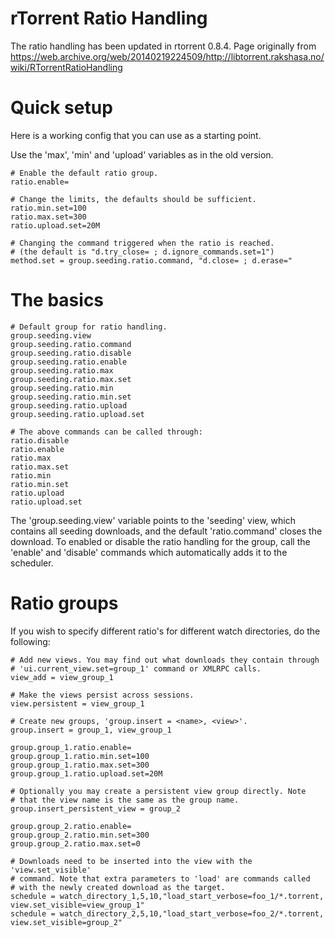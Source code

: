 # rTorrent Ratio Handling

The ratio handling has been updated in rtorrent 0.8.4. Page originally from https://web.archive.org/web/20140219224509/http://libtorrent.rakshasa.no/wiki/RTorrentRatioHandling

# Quick setup

Here is a working config that you can use as a starting point.

Use the 'max', 'min' and 'upload' variables as in the old version.

```
# Enable the default ratio group.
ratio.enable=

# Change the limits, the defaults should be sufficient.
ratio.min.set=100
ratio.max.set=300
ratio.upload.set=20M

# Changing the command triggered when the ratio is reached.
# (the default is "d.try_close= ; d.ignore_commands.set=1")
method.set = group.seeding.ratio.command, "d.close= ; d.erase="
```

# The basics

```
# Default group for ratio handling.
group.seeding.view
group.seeding.ratio.command
group.seeding.ratio.disable
group.seeding.ratio.enable
group.seeding.ratio.max
group.seeding.ratio.max.set
group.seeding.ratio.min
group.seeding.ratio.min.set
group.seeding.ratio.upload
group.seeding.ratio.upload.set

# The above commands can be called through:
ratio.disable
ratio.enable
ratio.max
ratio.max.set
ratio.min
ratio.min.set
ratio.upload
ratio.upload.set
```

The 'group.seeding.view' variable points to the 'seeding' view, which contains all seeding downloads, and the default 'ratio.command' closes the download. To enabled or disable the ratio handling for the group, call the 'enable' and 'disable' commands which automatically adds it to the scheduler.

# Ratio groups

If you wish to specify different ratio's for different watch directories, do the following:

```
# Add new views. You may find out what downloads they contain through
# 'ui.current_view.set=group_1' command or XMLRPC calls.
view_add = view_group_1

# Make the views persist across sessions.
view.persistent = view_group_1

# Create new groups, 'group.insert = <name>, <view>'.
group.insert = group_1, view_group_1

group.group_1.ratio.enable=
group.group_1.ratio.min.set=100
group.group_1.ratio.max.set=300
group.group_1.ratio.upload.set=20M 

# Optionally you may create a persistent view group directly. Note
# that the view name is the same as the group name.
group.insert_persistent_view = group_2

group.group_2.ratio.enable=
group.group_2.ratio.min.set=300
group.group_2.ratio.max.set=0

# Downloads need to be inserted into the view with the 'view.set_visible'
# command. Note that extra parameters to 'load' are commands called
# with the newly created download as the target.
schedule = watch_directory_1,5,10,"load_start_verbose=foo_1/*.torrent, view.set_visible=view_group_1"
schedule = watch_directory_2,5,10,"load_start_verbose=foo_2/*.torrent, view.set_visible=group_2"
```